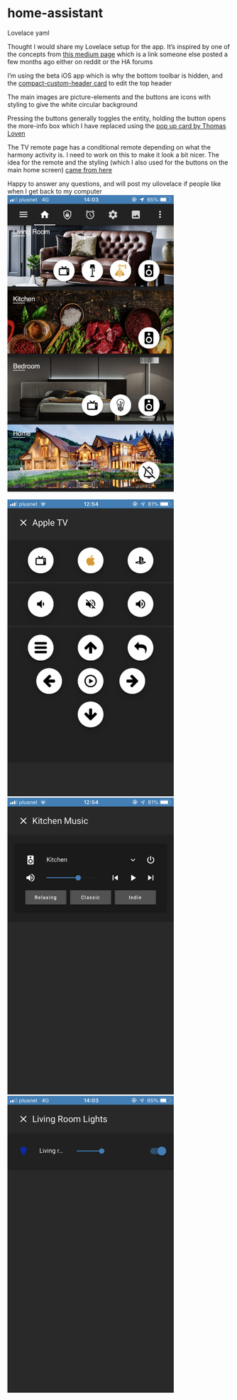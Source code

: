 # home-assistant
Lovelace yaml

Thought I would share my Lovelace setup for the app. It’s inspired by one of the concepts from [this medium page](https://medium.muz.li/30-inspiring-examples-of-smart-home-app-617311d96303) which is a link someone else posted a few months ago either on reddit or the HA forums

I’m using the beta iOS app which is why the bottom toolbar is hidden, and the [compact-custom-header card](https://github.com/maykar/compact-custom-header) to edit the top header

The main images are picture-elements and the buttons are icons with styling to give the white circular background

Pressing the buttons generally toggles the entity, holding the button opens the more-info box which I have replaced using the [pop up card by Thomas Loven](https://community.home-assistant.io/t/my-lovelace-plugins/70726/238)

The TV remote page has a conditional remote depending on what the harmony activity is. I need to work on this to make it look a bit nicer. The idea for the remote and the styling (which I also used for the buttons on the main home screen) [came from here](https://community.home-assistant.io/t/context-aware-harmony-remote-setup/106057)

Happy to answer any questions, and will post my uilovelace if people like when I get back to my computer
<img src="/screenshots/home.png" width="375" height="667">

<img src="/screenshots/remote_popup.png" width="375" height="667">

<img src="/screenshots/music_popup.png" width="375" height="667">

<img src="/screenshots/light_popup.png" width="375" height="667">

